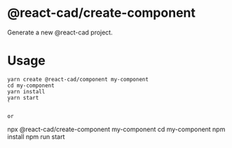 # @react-cad/create-component

Generate a new @react-cad project.

# Usage

```
yarn create @react-cad/component my-component
cd my-component
yarn install
yarn start
`

or

```
npx @react-cad/create-component my-component
cd my-component
npm install
npm run start
```
